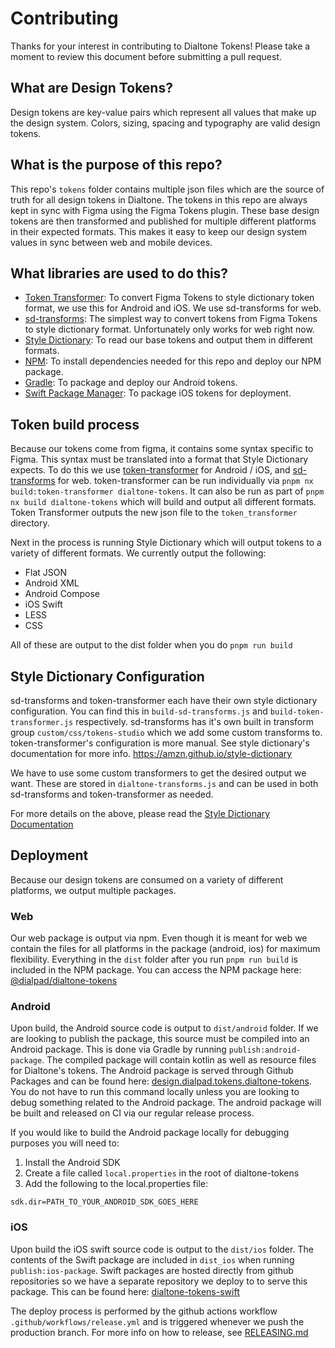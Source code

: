 # Contributing

Thanks for your interest in contributing to Dialtone Tokens! Please take a moment to review this document before submitting a pull request.

## What are Design Tokens?

Design tokens are key-value pairs which represent all values that make up the design system. Colors, sizing, spacing and typography are valid design tokens.

## What is the purpose of this repo?

This repo's `tokens` folder contains multiple json files which are the source of truth for all design tokens in Dialtone. The tokens in this repo are always kept in sync with Figma using the Figma Tokens plugin. These base design tokens are then transformed and published for multiple different platforms in their expected formats. This makes it easy to keep our design system values in sync between web and mobile devices.

## What libraries are used to do this?

- [Token Transformer](https://www.npmjs.com/package/token-transformer): To convert Figma Tokens to style dictionary token format, we use this for Android and iOS. We use sd-transforms for web.
- [sd-transforms](https://github.com/tokens-studio/sd-transforms): The simplest way to convert tokens from Figma Tokens to style dictionary format. Unfortunately only works for web right now.
- [Style Dictionary](https://amzn.github.io/style-dictionary/#/README): To read our base tokens and output them in different formats.
- [NPM](https://www.npmjs.com/): To install dependencies needed for this repo and deploy our NPM package.
- [Gradle](https://gradle.org/): To package and deploy our Android tokens.
- [Swift Package Manager](https://www.swift.org/package-manager): To package iOS tokens for deployment.

## Token build process

Because our tokens come from figma, it contains some syntax specific to Figma. This syntax must be translated into a format that Style Dictionary expects. To do this we use [token-transformer](https://www.npmjs.com/package/token-transformer) for Android / iOS, and [sd-transforms](https://github.com/tokens-studio/sd-transforms) for web. token-transformer can be run individually via `pnpm nx build:token-transformer dialtone-tokens`. It can also be run as part of `pnpm nx build dialtone-tokens` which will build and output all different formats. Token Transformer outputs the new json file to the `token_transformer` directory.

Next in the process is running Style Dictionary which will output tokens to a variety of different formats. We currently output the following:

- Flat JSON
- Android XML
- Android Compose
- iOS Swift
- LESS
- CSS

All of these are output to the dist folder when you do `pnpm run build`

## Style Dictionary Configuration

sd-transforms and token-transformer each have their own style dictionary configuration. You can find this in `build-sd-transforms.js` and `build-token-transformer.js` respectively. sd-transforms has it's own built in transform group `custom/css/tokens-studio` which we add some custom transforms to. token-transformer's configuration is more manual. See style dictionary's documentation for more info. <https://amzn.github.io/style-dictionary>

We have to use some custom transformers to get the desired output we want. These are stored in `dialtone-transforms.js` and can be used in both sd-transforms and token-transformer as needed.

For more details on the above, please read the [Style Dictionary Documentation](https://amzn.github.io/style-dictionary/#/architecture)

## Deployment

Because our design tokens are consumed on a variety of different platforms, we output multiple packages.

### Web

Our web package is output via npm. Even though it is meant for web we contain the files for all platforms in the package (android, ios) for maximum flexibility. Everything in the `dist` folder after you run `pnpm run build` is included in the NPM package. You can access the NPM package here: [@dialpad/dialtone-tokens](https://www.npmjs.com/package/@dialpad/dialtone-tokens)

### Android

Upon build, the Android source code is output to `dist/android` folder. If we are looking to publish the package, this source must be compiled into an Android package. This is done via Gradle by running `publish:android-package`. The compiled package will contain kotlin as well as resource files for Dialtone's tokens. The Android package is served through Github Packages and can be found here: [design.dialpad.tokens.dialtone-tokens](https://github.com/dialpad/dialtone-tokens/packages/1646082). You do not have to run this command locally unless you are looking to debug something related to the Android package. The android package will be built and released on CI via our regular release process.

If you would like to build the Android package locally for debugging purposes you will need to:

1. Install the Android SDK
2. Create a file called `local.properties` in the root of dialtone-tokens
3. Add the following to the local.properties file:

```properties
sdk.dir=PATH_TO_YOUR_ANDROID_SDK_GOES_HERE
```

### iOS

Upon build the iOS swift source code is output to the `dist/ios` folder. The contents of the Swift package are included in `dist_ios` when running `publish:ios-package`. Swift packages are hosted directly from github repositories so we have a separate repository we deploy to to serve this package. This can be found here: [dialtone-tokens-swift](https://github.com/dialpad/dialtone-tokens-swift)

The deploy process is performed by the github actions workflow `.github/workflows/release.yml` and is triggered whenever we push the production branch. For more info on how to release, see [RELEASING.md](RELEASING.md)
